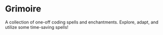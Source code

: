 # Grimoire
A collection of one-off coding spells and enchantments. Explore, adapt, and utilize some time-saving spells!
